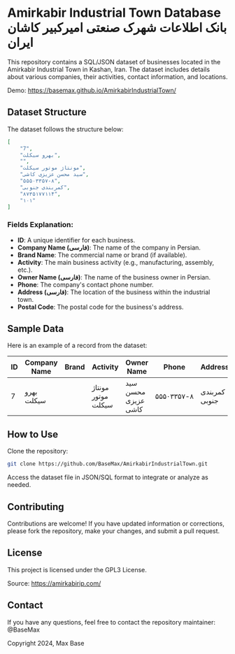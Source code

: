 # Amirkabir Industrial Town Database بانک اطلاعات شهرک صنعتی امیرکبیر کاشان ایران

This repository contains a SQL/JSON dataset of businesses located in the Amirkabir Industrial Town in Kashan, Iran. The dataset includes details about various companies, their activities, contact information, and locations.

Demo: https://basemax.github.io/AmirkabirIndustrialTown/

## Dataset Structure

The dataset follows the structure below:

```json
[
    "7",
    "بهرو سیکلت",
    "",
    "مونتاژ موتور سیکلت",
    "سید محسن عزیزی کاشی",
    "۵۵۵۰۳۳۵۷-۸",
    "کمربندی جنوبی",
    "۸۷۳۵۱۷۷۱۱۴",
    "۱۰۱"
]
```

### Fields Explanation:

- **ID**: A unique identifier for each business.
- **Company Name (فارسی)**: The name of the company in Persian.
- **Brand Name**: The commercial name or brand (if available).
- **Activity**: The main business activity (e.g., manufacturing, assembly, etc.).
- **Owner Name (فارسی)**: The name of the business owner in Persian.
- **Phone**: The company's contact phone number.
- **Address (فارسی)**: The location of the business within the industrial town.
- **Postal Code**: The postal code for the business's address.

## Sample Data

Here is an example of a record from the dataset:

| ID  | Company Name      | Brand | Activity               | Owner Name              | Phone          | Address       | Postal Code  |
|-----|-------------------|-------|------------------------|-------------------------|----------------|---------------|--------------|
| 7   | بهرو سیکلت        |       | مونتاژ موتور سیکلت    | سید محسن عزیزی کاشی    | ۵۵۵۰۳۳۵۷-۸     | کمربندی جنوبی | ۸۷۳۵۱۷۷۱۱۴ |
## How to Use

Clone the repository:

```bash
git clone https://github.com/BaseMax/AmirkabirIndustrialTown.git
```

Access the dataset file in JSON/SQL format to integrate or analyze as needed.

## Contributing

Contributions are welcome! If you have updated information or corrections, please fork the repository, make your changes, and submit a pull request.

## License

This project is licensed under the GPL3 License.

Source: https://amirkabirip.com/

## Contact

If you have any questions, feel free to contact the repository maintainer: @BaseMax

Copyright 2024, Max Base
